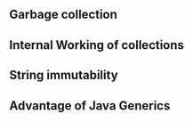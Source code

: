 ## Garbage collection
## Internal Working of collections
## String immutability
## Advantage of Java Generics

